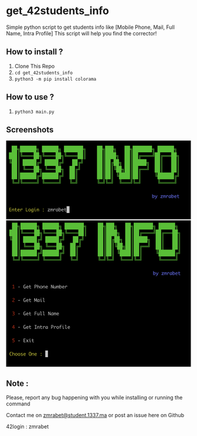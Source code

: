 # get_42students_info
Simple python script to get students info like [Mobile Phone, Mail, Full Name, Intra Profile]
This script will help you find the corrector!

## How to install ?
1. Clone This Repo
2. `cd get_42students_info`
3. `python3 -m pip install colorama`

## How to use ?
1. `python3 main.py`

## Screenshots
<center>
    <img src="https://github.com/zakarm/get_42students_info/blob/master/imgs/img1.png" width="800" />
</center>
<img src="https://github.com/zakarm/get_42students_info/blob/master/imgs/img2.png" width="800" />


## Note : 

Please, report any bug happening with you while installing or running the command

Contact me on zmrabet@student.1337.ma or post an issue here on Github

42login : zmrabet
